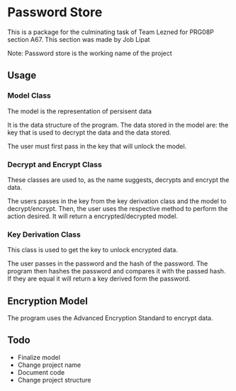 # Password Store
This is a package for the culminating task of Team Lezned for PRG08P section A67. This section was made by Job Lipat


Note: Password store is the working name of the project

## Usage

### Model Class
The model is the representation of persisent data


It is the data structure of the program. The data stored in the model are: the key that is used to decrypt the data and the data stored.

The user must first pass in the key that will unlock the model.

### Decrypt and Encrypt Class
These classes are used to, as the name suggests, decrypts and encrypt the data.

The users passes in the key from the key derivation class and the model to decrypt/encrypt. Then, the user uses the respective method to perform the action desired.  It will return a encrypted/decrypted model.

### Key Derivation Class
This class is used to get the key to unlock encrypted data. 

The user passes in the password and the hash of the password. The program then hashes the password and compares it with the passed hash. If they  are equal it will return a key derived form the password.


## Encryption Model

The program uses the Advanced Encryption Standard to encrypt data.

## Todo
* Finalize model
* Change project name
* Document code
* Change project structure


